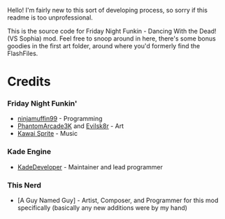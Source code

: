 Hello! I'm fairly new to this sort of developing process, so sorry if this readme is too unprofessional.

This is the source code for Friday Night Funkin - Dancing With the Dead! (VS Sophia) mod. Feel free to snoop around in here, there's some bonus goodies in the first art folder, around where you'd formerly find the FlashFiles.

# Credits
### Friday Night Funkin'
 - [ninjamuffin99](https://twitter.com/ninja_muffin99) - Programming
 - [PhantomArcade3K](https://twitter.com/phantomarcade3k) and [Evilsk8r](https://twitter.com/evilsk8r) - Art
 - [Kawai Sprite](https://twitter.com/kawaisprite) - Music

### Kade Engine
- [KadeDeveloper](https://twitter.com/KadeDeveloper) - Maintainer and lead programmer

### This Nerd
- [A Guy Named Guy] - Artist, Composer, and Programmer for this mod specifically (basically any new additions were by my hand)
